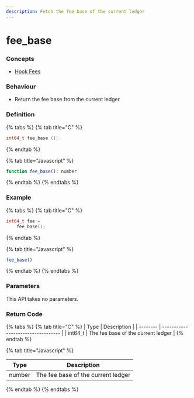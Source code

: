 ```yaml
---
description: Fetch the fee base of the current ledger
---
```


# fee\_base

### Concepts

* [Hook Fees](../../../concepts/hook-fees.md)

### Behaviour

* Return the fee base from the current ledger

### Definition

{% tabs %}
{% tab title="C" %}
```c
int64_t fee_base ();
```


{% endtab %}

{% tab title="Javascript" %}
```javascript
function fee_base(): number
```
{% endtab %}
{% endtabs %}



### Example

{% tabs %}
{% tab title="C" %}
```c
int64_t fee =
    fee_base();
```


{% endtab %}

{% tab title="Javascript" %}
```javascript
fee_base()
```
{% endtab %}
{% endtabs %}



### Parameters

This API takes no parameters.

### Return Code

{% tabs %}
{% tab title="C" %}
| Type     | Description                        |
| -------- | ---------------------------------- |
| int64\_t | The fee base of the current ledger |
{% endtab %}

{% tab title="Javascript" %}


| Type   | Description                        |
| ------ | ---------------------------------- |
| number | The fee base of the current ledger |
{% endtab %}
{% endtabs %}

